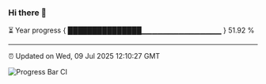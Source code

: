 ### Hi there 👋

⏳ Year progress { ███████████████▁▁▁▁▁▁▁▁▁▁▁▁▁▁▁ } 51.92 %

---

⏰ Updated on Wed, 09 Jul 2025 12:10:27 GMT

![Progress Bar CI](https://github.com/liununu/liununu/workflows/Progress%20Bar%20CI/badge.svg)
